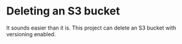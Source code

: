# Deleting an S3 bucket

It sounds easier than it is. This project can delete an S3 bucket
with versioning enabled. 
